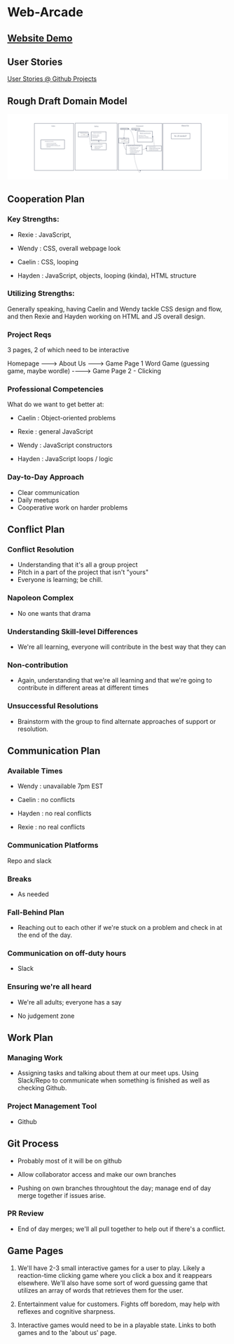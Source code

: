 # Web-Arcade

## [Website Demo](haydencleaver.github.io/Web-Arcade/) 

## User Stories

[User Stories @ Github Projects](https://github.com/users/HaydenCleaver/projects/1/views/3)

## Rough Draft Domain Model

![Domain Model](img/Web-Arcade%20DM%20(rough%20draft).png)

## Cooperation Plan
### Key Strengths: 

* Rexie : JavaScript, 

* Wendy : CSS, overall webpage look

* Caelin : CSS, looping

* Hayden : JavaScript, objects, looping (kinda), HTML structure

### Utilizing Strengths:

Generally speaking, having Caelin and Wendy tackle CSS design and flow, and then Rexie and Hayden working on HTML and JS overall design.

### Project Reqs

3 pages, 2 of which need to be interactive

Homepage ---> About Us ---> Game Page 1 Word Game (guessing game, maybe wordle) ----> Game Page 2 - Clicking

### Professional Competencies

What do we want to get better at:

* Caelin : Object-oriented problems

* Rexie : general JavaScript

* Wendy : JavaScript constructors

* Hayden : JavaScript loops / logic

### Day-to-Day Approach

* Clear communication
* Daily meetups
* Cooperative work on harder problems

## Conflict Plan

### Conflict Resolution

* Understanding that it's all a group project
* Pitch in a part of the project that isn't "yours"
* Everyone is learning; be chill.

### Napoleon Complex 

* No one wants that drama

### Understanding Skill-level Differences

* We're all learning, everyone will contribute in the best way that they can

### Non-contribution

* Again, understanding that we're all learning and that we're going to contribute in different areas at different times

### Unsuccessful Resolutions

* Brainstorm with the group to find alternate approaches of support or resolution.

## Communication Plan

### Available Times

* Wendy : unavailable 7pm EST

* Caelin : no conflicts

* Hayden : no real conflicts

* Rexie : no real conflicts

### Communication Platforms

Repo and slack

### Breaks

* As needed

### Fall-Behind Plan

* Reaching out to each other if we're stuck on a problem and check in at the end of the day.

### Communication on off-duty hours
* Slack

### Ensuring we're all heard

* We're all adults; everyone has a say

* No judgement zone

## Work Plan

### Managing Work

* Assigning tasks and talking about them at our meet ups.  Using Slack/Repo to communicate when something is finished as well as checking Github.

### Project Management Tool

* Github

## Git Process

* Probably most of it will be on github

* Allow collaborator access and make our own branches

* Pushing on own branches throughtout the day; manage end of day merge together if issues arise.

### PR Review

* End of day merges; we'll all pull together to help out if there's a conflict.

## Game Pages

1. We'll have 2-3 small interactive games for a user to play.  Likely a reaction-time clicking game where you click a box and it reappears elsewhere.  We'll also have some sort of word guessing game that utilizes an array of words that retrieves them for the user. 

2. Entertainment value for customers.  Fights off boredom, may help with reflexes and cognitive sharpness.

3. Interactive games would need to be in a playable state.  Links to both games and to the 'about us' page.
